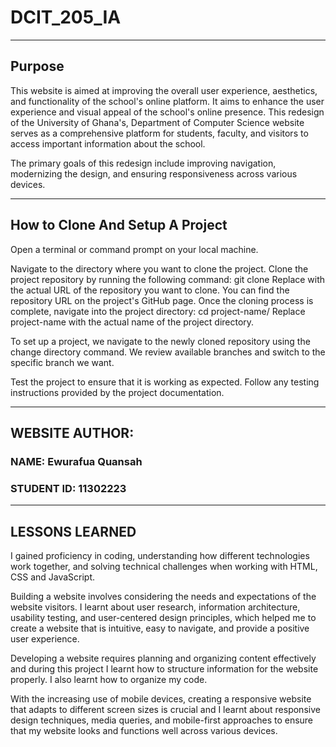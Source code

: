 # DCIT_205_IA

----------------------------------------------

<h2>Purpose</h2>
<p>This website is aimed at improving the overall user experience, aesthetics, and functionality of the school's online platform. It aims to enhance the user experience and visual appeal of the school's online presence. This redesign of the University of Ghana's, Department of Computer Science website serves as a comprehensive platform for students, faculty, and visitors to access important information about the school.</p>
<p>The primary goals of this redesign include improving navigation, modernizing the design, and ensuring responsiveness across various devices.</p>

----------------------------------------------

<h2>How to Clone And Setup A Project </h2>
<p>Open a terminal or command prompt on your local machine.</p>
Navigate to the directory where you want to clone the project.
Clone the project repository by running the following command:
     git clone <repository_url>
      Replace <repository_url> with the actual URL of the repository you want to clone. You can find the repository URL on the project's GitHub page.
      Once the cloning process is complete, navigate into the project directory:
     cd project-name/
      Replace project-name with the actual name of the project directory.
<p>To set up a project, we navigate to the newly cloned repository using the change directory command. We review available branches and switch to the specific branch we want.</p>
Test the project to ensure that it is working as expected. Follow any testing instructions provided by the project documentation.</p>
</p>

----------------------------------------------

<h2>WEBSITE AUTHOR:</h2>
<h3>NAME: Ewurafua Quansah</h3>
<h3>STUDENT ID: 11302223</h3>

----------------------------------------------

<h2>LESSONS LEARNED</h2>
<p>I gained proficiency in coding, understanding how different technologies work together, and solving technical challenges when working with HTML, CSS and JavaScript.

Building a website involves considering the needs and expectations of the website visitors. I learnt about user research, information architecture, usability testing, and user-centered design principles, which helped me to create a website that is intuitive, easy to navigate, and provide a positive user experience.

Developing a website requires planning and organizing content effectively and during this project I learnt how to structure information for the website properly. I also learnt how to organize my code.

With the increasing use of mobile devices, creating a responsive website that adapts to different screen sizes is crucial and I learnt about responsive design techniques, media queries, and mobile-first approaches to ensure that my website looks and functions well across various devices.</p>









